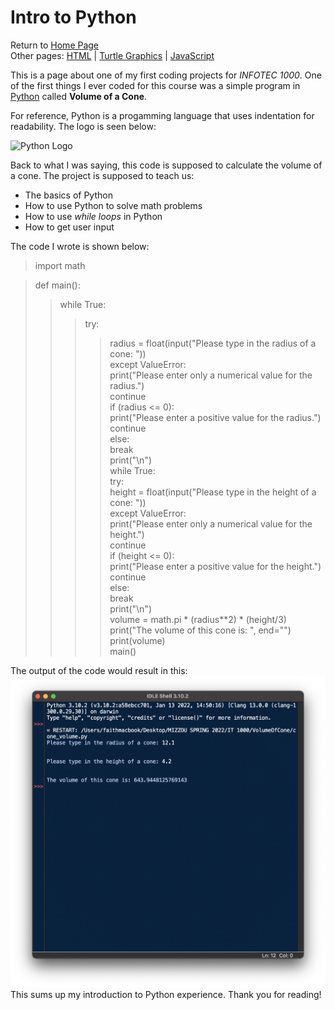 # Intro to Python  
Return to [Home Page](README.md)  
Other pages: [HTML](HTMLbeginnings.md) | [Turtle Graphics](TurtleGraphics.md) | [JavaScript](JavaScript.md)  

This is a page about one of my first coding projects for _INFOTEC 1000_. One of the first things I ever coded for this course was a simple program in [Python](https://en.wikipedia.org/wiki/Python_(programming_language)) called **Volume of a Cone**.  

For reference, Python is a progamming language that uses indentation for readability. The logo is seen below:  

![Python Logo](https://www.python.org/static/community_logos/python-logo-master-v3-TM.png)

Back to what I was saying, this code is supposed to calculate the volume of a cone. The project is supposed to teach us:  
* The basics of Python
* How to use Python to solve math problems
* How to use _while loops_ in Python  
* How to get user input  

The code I wrote is shown below:

>import math

>def main():  
>>while True:  
>>>try:  
>>>>radius = float(input("Please type in the radius of a cone: "))  
>>>except ValueError:  
>>>>print("Please enter only a numerical value for the radius.")  
>>>>continue  
>>>if (radius <= 0):  
>>>>print("Please enter a positive value for the radius.")  
>>>>continue  
>>>else:  
>>>>break  
>>print("\n")  
>>while True:  
>>>try:  
>>>>height = float(input("Please type in the height of a cone: "))  
>>>except ValueError:  
>>>>print("Please enter only a numerical value for the height.")  
>>>>continue  
>>>if (height <= 0):  
>>>>print("Please enter a positive value for the height.")  
>>>>continue  
>>>else:  
>>>>break  
>>print("\n")  
>>volume = math.pi * (radius**2) * (height/3)  
>>print("The volume of this cone is: ", end="")  
>>print(volume)  
>main()   

The output of the code would result in this:
![cone image](Cone_image.png)  
This sums up my introduction to Python experience. Thank you for reading!